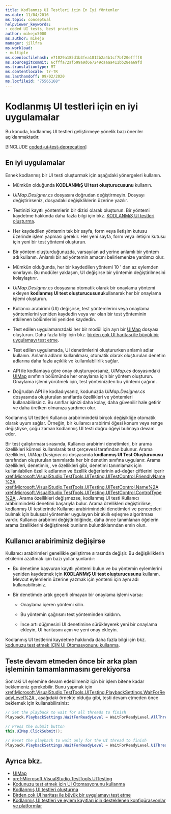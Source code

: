 ```yaml
---
title: Kodlanmış UI Testleri için En İyi Yöntemler
ms.date: 11/04/2016
ms.topic: conceptual
helpviewer_keywords:
- coded UI tests, best practices
author: mikejo5000
ms.author: mikejo
manager: jillfra
ms.workload:
- multiple
ms.openlocfilehash: e71029a185d1b3fea1812b2a4b1cf7bf20effff8
ms.sourcegitcommit: 6cfffa72af599a9d667249caaaa411bb28ea69fd
ms.translationtype: MT
ms.contentlocale: tr-TR
ms.lasthandoff: 09/02/2020
ms.locfileid: "75565168"
---
```

# <a name="best-practices-for-coded-ui-tests"></a>Kodlanmış UI testleri için en iyi uygulamalar

Bu konuda, kodlanmış UI testleri geliştirmeye yönelik bazı öneriler açıklanmaktadır.

[!INCLUDE [coded-ui-test-deprecation](includes/coded-ui-test-deprecation.md)]

## <a name="best-practices"></a>En iyi uygulamalar

Esnek kodlanmış bir UI testi oluşturmak için aşağıdaki yönergeleri kullanın.

- Mümkün olduğunda **KODLANMıŞ UI test oluşturucusunu** kullanın.

- *UIMap.Designer.cs* dosyasını doğrudan değiştirmeyin. Dosyayı değiştirirseniz, dosyadaki değişikliklerin üzerine yazılır.

- Testinizi kayıtlı yöntemlerin bir dizisi olarak oluşturun. Bir yöntemi kaydetme hakkında daha fazla bilgi için bkz. [KODLANMıŞ UI testleri oluşturma](../test/use-ui-automation-to-test-your-code.md).

- Her kaydedilen yöntemin tek bir sayfa, form veya iletişim kutusu üzerinde işlem yapması gerekir. Her yeni sayfa, form veya iletişim kutusu için yeni bir test yöntemi oluşturun.

- Bir yöntem oluşturduğunuzda, varsayılan ad yerine anlamlı bir yöntem adı kullanın. Anlamlı bir ad yöntemin amacını belirlemenize yardımcı olur.

- Mümkün olduğunda, her bir kaydedilen yöntemi 10 ' dan az eylemden sınırlayın. Bu modüler yaklaşım, UI değişirse bir yöntemin değiştirilmesini kolaylaştırır.

- *UIMap.Designer.cs* dosyasına otomatik olarak bir onaylama yöntemi ekleyen **kodlanmış UI test oluşturucusunu**kullanarak her bir onaylama işlemi oluşturun.

- Kullanıcı arabirimi (UI) değişirse, test yöntemlerini veya onaylama yöntemlerini yeniden kaydedin veya var olan bir test yönteminin etkilenen bölümlerini yeniden kaydedin.

- Test edilen uygulamanızdaki her bir modül için ayrı bir [UIMap](/previous-versions/dd580454(v=vs.140)) dosyası oluşturun. Daha fazla bilgi için bkz. [birden çok UI haritası ile büyük bir uygulamayı test etme](../test/testing-a-large-application-with-multiple-ui-maps.md).

- Test edilen uygulamada, UI denetimlerini oluştururken anlamlı adlar kullanın. Anlamlı adların kullanılması, otomatik olarak oluşturulan denetim adlarına daha fazla açıklık ve kullanılabilirlik sağlar.

- API ile kodlamaya göre onay oluşturuyorsanız, *UIMap.cs* dosyasındaki [UIMap](/previous-versions/dd580454(v=vs.140)) sınıfının bölümünde her onaylama için bir yöntem oluşturun. Onaylama işlemi yürütmek için, test yönteinizden bu yöntemi çağırın.

- Doğrudan API ile kodladıysanız, kodunuzda *UIMap.Designer.cs* dosyasında oluşturulan sınıflarda özellikleri ve yöntemleri kullanabilirsiniz. Bu sınıflar işinizi daha kolay, daha güvenilir hale getirir ve daha üretken olmanıza yardımcı olur.

Kodlanmış UI testleri Kullanıcı arabirimindeki birçok değişikliğe otomatik olarak uyum sağlar. Örneğin, bir kullanıcı arabirimi öğesi konum veya renge değiştiyse, çoğu zaman kodlanmış UI testi doğru öğeyi bulmaya devam eder.

Bir test çalıştırması sırasında, Kullanıcı arabirimi denetimleri, bir arama özellikleri kümesi kullanılarak test çerçevesi tarafından bulunur. Arama özellikleri, *UIMap.Designer.cs* dosyasında **kodlanmış UI Test Oluşturucusu** tarafından oluşturulan tanımlarda her bir denetim sınıfına uygulanır. Arama özellikleri, denetimin,, ve özellikleri gibi, denetimi tanımlamak için kullanılabilen özellik adlarının ve özellik değerlerinin ad-değer çiftlerini içerir <xref:Microsoft.VisualStudio.TestTools.UITesting.UITestControl.FriendlyName%2A> <xref:Microsoft.VisualStudio.TestTools.UITesting.UITestControl.Name%2A> <xref:Microsoft.VisualStudio.TestTools.UITesting.UITestControl.ControlType%2A> . Arama özellikleri değişmezse, kodlanmış UI testi Kullanıcı arabirimindeki denetimi başarıyla bulur. Arama özellikleri değiştirilirse, kodlanmış UI testlerinde Kullanıcı arabirimindeki denetimleri ve pencereleri bulmak için buluşsal yöntemler uygulayan bir akıllı eşleşme algoritması vardır. Kullanıcı arabirimi değiştirildiğinde, daha önce tanımlanan öğelerin arama özelliklerini değiştirerek bunların bulundıklarından emin olun.

## <a name="if-your-user-interface-changes"></a>Kullanıcı arabiriminiz değişirse

Kullanıcı arabirimleri genellikle geliştirme sırasında değişir. Bu değişikliklerin etkilerini azaltmak için bazı yollar şunlardır:

- Bu denetime başvuran kayıtlı yöntemi bulun ve bu yöntemin eylemlerini yeniden kaydetmek için **KODLANMıŞ UI test oluşturucusunu** kullanın. Mevcut eylemlerin üzerine yazmak için yöntemi için aynı adı kullanabilirsiniz.

- Bir denetimde artık geçerli olmayan bir onaylama işlemi varsa:

  - Onaylama içeren yöntemi silin.

  - Bu yöntemin çağrısını test yönteminden kaldırın.

  - İnce artı düğmesini UI denetimine sürükleyerek yeni bir onaylama ekleyin, UI haritasını açın ve yeni onay ekleyin.

Kodlanmış UI testlerini kaydetme hakkında daha fazla bilgi için bkz. [kodunuzu test etmek IÇIN UI Otomasyonunu kullanma](../test/use-ui-automation-to-test-your-code.md).

## <a name="if-a-background-process-needs-to-complete-before-the-test-can-continue"></a>Teste devam etmeden önce bir arka plan işleminin tamamlanmasını gerekiyorsa

Sonraki UI eylemine devam edebilmeniz için bir işlem bitene kadar beklemeniz gerekebilir. Bunu yapmak için <xref:Microsoft.VisualStudio.TestTools.UITesting.PlaybackSettings.WaitForReadyLevel%2A> , aşağıdaki örnekte olduğu gibi, testi devam etmeden önce beklemek için kullanabilirsiniz:

```csharp
// Set the playback to wait for all threads to finish
Playback.PlaybackSettings.WaitForReadyLevel = WaitForReadyLevel.AllThreads;

// Press the submit button
this.UIMap.ClickSubmit();

// Reset the playback to wait only for the UI thread to finish
Playback.PlaybackSettings.WaitForReadyLevel = WaitForReadyLevel.UIThreadOnly;
```

## <a name="see-also"></a>Ayrıca bkz.

- [UIMap](/previous-versions/dd580454(v=vs.140))
- <xref:Microsoft.VisualStudio.TestTools.UITesting>
- [Kodunuzu test etmek için UI Otomasyonunu kullanma](../test/use-ui-automation-to-test-your-code.md)
- [Kodlanmış UI testleri oluşturma](../test/use-ui-automation-to-test-your-code.md)
- [Birden çok UI haritası ile büyük bir uygulamayı test etme](../test/testing-a-large-application-with-multiple-ui-maps.md)
- [Kodlanmış UI testleri ve eylem kayıtları için desteklenen konfigürasyonlar ve platformlar](../test/supported-configurations-and-platforms-for-coded-ui-tests-and-action-recordings.md)
